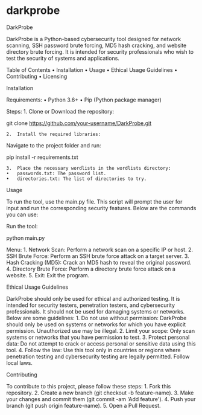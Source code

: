 # darkprobe
DarkProbe

DarkProbe is a Python-based cybersecurity tool designed for network scanning, SSH password brute forcing, MD5 hash cracking, and website directory brute forcing. It is intended for security professionals who wish to test the security of systems and applications.

Table of Contents
	•	Installation
	•	Usage
	•	Ethical Usage Guidelines
	•	Contributing
	•	Licensing

Installation

Requirements:
	•	Python 3.6+
	•	Pip (Python package manager)

Steps:
	1.	Clone or Download the repository:

git clone https://github.com/your-username/DarkProbe.git


	2.	Install the required libraries:
Navigate to the project folder and run:

pip install -r requirements.txt


	3.	Place the necessary wordlists in the wordlists directory:
	•	passwords.txt: The password list.
	•	directories.txt: The list of directories to try.

Usage

To run the tool, use the main.py file. This script will prompt the user for input and run the corresponding security features. Below are the commands you can use:

Run the tool:

python main.py

Menu:
	1.	Network Scan: Perform a network scan on a specific IP or host.
	2.	SSH Brute Force: Perform an SSH brute force attack on a target server.
	3.	Hash Cracking (MD5): Crack an MD5 hash to reveal the original password.
	4.	Directory Brute Force: Perform a directory brute force attack on a website.
	5.	Exit: Exit the program.

Ethical Usage Guidelines

DarkProbe should only be used for ethical and authorized testing. It is intended for security testers, penetration testers, and cybersecurity professionals. It should not be used for damaging systems or networks. Below are some guidelines:
	1.	Do not use without permission: DarkProbe should only be used on systems or networks for which you have explicit permission. Unauthorized use may be illegal.
	2.	Limit your scope: Only scan systems or networks that you have permission to test.
	3.	Protect personal data: Do not attempt to crack or access personal or sensitive data using this tool.
	4.	Follow the law: Use this tool only in countries or regions where penetration testing and cybersecurity testing are legally permitted. Follow local laws.

Contributing

To contribute to this project, please follow these steps:
	1.	Fork this repository.
	2.	Create a new branch (git checkout -b feature-name).
	3.	Make your changes and commit them (git commit -am 'Add feature').
	4.	Push your branch (git push origin feature-name).
	5.	Open a Pull Request.

